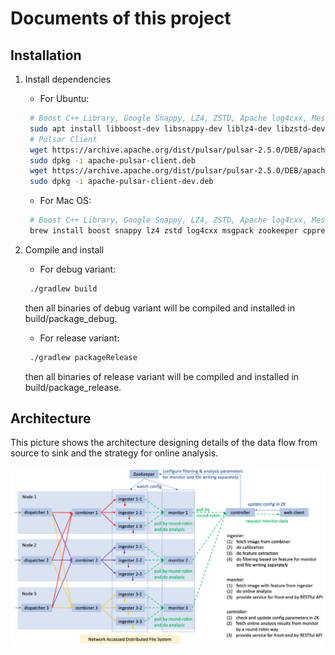 # Documents of this project

## Installation

1. Install dependencies  
   * For Ubuntu:  

   ```bash
    # Boost C++ Library, Google Snappy, LZ4, ZSTD, Apache log4cxx, MessagePack, ZooKeeper, C++ Rest SDK
    sudo apt install libboost-dev libsnappy-dev liblz4-dev libzstd-dev liblog4cxx-dev libmsgpack-dev libzookeeper-mt-dev libcpprest-dev
    # Pulsar Client
    wget https://archive.apache.org/dist/pulsar/pulsar-2.5.0/DEB/apache-pulsar-client.deb
    sudo dpkg -i apache-pulsar-client.deb
    wget https://archive.apache.org/dist/pulsar/pulsar-2.5.0/DEB/apache-pulsar-client-dev.deb
    sudo dpkg -i apache-pulsar-client-dev.deb
   ```

   * For Mac OS:  

   ```bash
    # Boost C++ Library, Google Snappy, LZ4, ZSTD, Apache log4cxx, MessagePack, ZooKeeper, C++ Rest SDK, Pulsar Client
    brew install boost snappy lz4 zstd log4cxx msgpack zookeeper cpprestsdk libpulsar
   ```

2. Compile and install  
   * For debug variant:

   ```bash
    ./gradlew build
   ```

   then all binaries of debug variant will be compiled and installed in build/package_debug.  

   * For release variant:

   ```bash
    ./gradlew packageRelease
   ```

   then all binaries of release variant will be compiled and installed in build/package_release.

## Architecture

This picture shows the architecture designing details of the data flow from source to sink and the strategy for online analysis.

![architecture](images/architecture.png)

